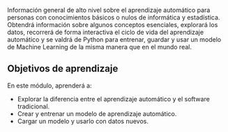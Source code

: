 
Información general de alto nivel sobre el aprendizaje automático para personas con conocimientos básicos o nulos de informática y estadística. Obtendrá información sobre algunos conceptos esenciales, explorará los datos, recorrerá de forma interactiva el ciclo de vida del aprendizaje automático y se valdrá de Python para entrenar, guardar y usar un modelo de Machine Learning de la misma manera que en el mundo real.

## Objetivos de aprendizaje
En este módulo, aprenderá a:

- Explorar la diferencia entre el aprendizaje automático y el software tradicional.
- Crear y entrenar un modelo de aprendizaje automático.
- Cargar un modelo y usarlo con datos nuevos.
